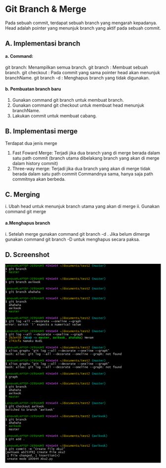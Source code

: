# Git Branch & Merge  

Pada sebuah commit, terdapat sebuah branch yang mengarah kepadanya.
Head adalah pointer yang menunjuk branch yang aktif pada sebuah commit.

## A. Implementasi branch
#### a. Command: 
git branch: Menampilkan semua branch.
git branch <branchname>: Membuat sebuah branch.
git checkout <branchName>: Pada commit yang sama pointer head akan menunjuk branchName.
git branch -d <branchName>: Menghapus branch yang tidak digunakan.
#### b. Pembuatan branch baru
1. Gunakan command git branch <branchname> untuk membuat branch.
2. Gunakan command git checkout <branchName> untuk membuat head menunjuk branchName.
3. Lakukan commit untuk membuat cabang.

## B. Implementasi merge
Terdapat dua jenis merge
1. Fast Foward Merge: Terjadi jika dua branch yang di merge berada dalam satu path commit (branch utama dibelakang branch yang akan di merge dalam history commit)  
2. Three-way merge: Terjadi jika dua branch yang akan di merge tidak berada dalam satu path commit 
Commandnya sama, hanya saja path commitnya akan berbeda.

## C. Merging
i. Ubah head untuk menunjuk branch utama yang akan di merge
ii. Gunakan command git merge <otherBranch>
#### a.Menghapus branch
i. Setelah merge gunakan command git branch -d <branchName>. Jika belum dimerge gunakan command git branch -D <branchName> untuk menghapus secara paksa.

## D. Screenshot
![Error image 5](test_5.png "Test 5")
